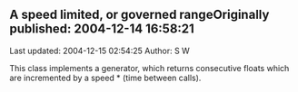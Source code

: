 ## A speed limited, or governed rangeOriginally published: 2004-12-14 16:58:21 
Last updated: 2004-12-15 02:54:25 
Author: S W 
 
This class implements a generator, which returns consecutive floats which are incremented by a speed * (time between calls).